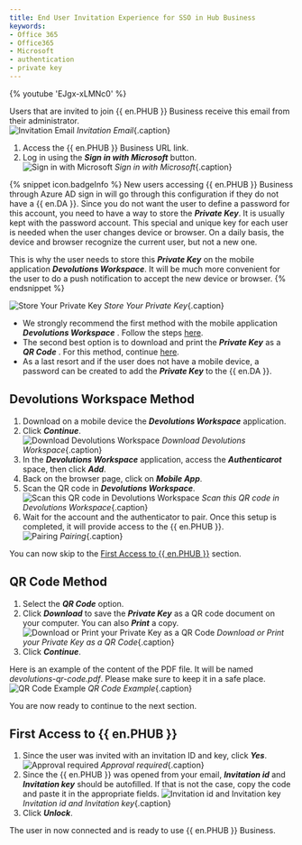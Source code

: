 ```yaml
---
title: End User Invitation Experience for SSO in Hub Business
keywords:
- Office 365
- Office365
- Microsoft
- authentication
- private key
---
```

{% youtube 'EJgx-xLMNc0' %}  

Users that are invited to join {{ en.PHUB }} Business receive this email from their administrator.  
![Invitation Email](/img/en/hub/Hub4146.png)
*Invitation Email*{.caption}  
1. Access the {{ en.PHUB }} Business URL link. 
1. Log in using the ***Sign in with Microsoft*** button.  
![Sign in with Microsoft](/img/en/hub/Hub4147.png) 
*Sign in with Microsoft*{.caption}  

{% snippet icon.badgeInfo %} 
New users accessing {{ en.PHUB }} Business through Azure AD sign in will go through this configuration if they do not have a {{ en.DA }}. Since you do not want the user to define a password for this account, you need to have a way to store the ***Private Key***. It is usually kept with the password account. This special and unique key for each user is needed when the user changes device or browser. On a daily basis, the device and browser recognize the current user, but not a new one.  

This is why the user needs to store this ***Private Key*** on the mobile application ***Devolutions Workspace***. It will be much more convenient for the user to do a push notification to accept the new device or browser. 
{% endsnippet %}
 
![Store Your Private Key](/img/en/hub/Hub4148.png)
*Store Your Private Key*{.caption}  

* We strongly recommend the first method with the mobile application ***Devolutions Workspace*** . Follow the steps [here](#devolutions-workspace-method).  
* The second best option is to download and print the ***Private Key*** as a ***QR Code*** . For this method, continue [here](#qr-code-method).  
* As a last resort and if the user does not have a mobile device, a password can be created to add the ***Private Key*** to the {{ en.DA }}.   

## Devolutions Workspace Method 

1. Download on a mobile device the ***Devolutions Workspace*** application. 
1. Click ***Continue***.  
![Download Devolutions Workspace](/img/en/hub/Hub4150.png)
*Download Devolutions Workspace*{.caption} 
3. In the ***Devolutions Workspace*** application, access the ***Authenticarot*** space, then click ***Add***. 
1. Back on the browser page, click on ***Mobile App***. 
1. Scan the QR code in ***Devolutions Workspace***.  
![Scan this QR code in Devolutions Workspace](/img/en/hub/Hub4151.png)
*Scan this QR code in Devolutions Workspace*{.caption}  
6. Wait for the account and the authenticator to pair. Once this setup is completed, it will provide access to the {{ en.PHUB }}.   
![Pairing](/img/en/hub/Hub4152.png)
*Pairing*{.caption}  

You can now skip to the [First Access to {{ en.PHUB }}](#first-access-to--enphub) section. 

## QR Code Method 

1. Select the ***QR Code*** option. 
1. Click ***Download*** to save the ***Private Key*** as a QR code document on your computer. You can also ***Print*** a copy.  
![Download or Print your Private Key as a QR Code](/img/en/hub/Hub4155.png)
*Download or Print your Private Key as a QR Code*{.caption}  
3. Click ***Continue***.  

Here is an example of the content of the PDF file. It will be named *devolutions-qr-code.pdf*. Please make sure to keep it in a safe place.  
![QR Code Example](/img/en/hub/Hub4162.png)
*QR Code Example*{.caption}  

You are now ready to continue to the next section. 

## First Access to {{ en.PHUB }} 

1. Since the user was invited with an invitation ID and key, click ***Yes***.  
![Approval required](/img/en/hub/Hub4153.png)
*Approval required*{.caption}  
2. Since the {{ en.PHUB }} was opened from your email, ***Invitation id*** and ***Invitation key*** should be autofilled. If that is not the case, copy the code and paste it in the appropriate fields.
![Invitation id and Invitation key](/img/en/hub/Hub4154.png) 
*Invitation id and Invitation key*{.caption}  
3. Click ***Unlock***.  

The user in now connected and is ready to use {{ en.PHUB }} Business. 
